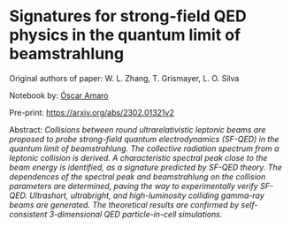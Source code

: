 # Signatures for strong-field QED physics in the quantum limit of beamstrahlung

Original authors of paper: W. L. Zhang, T. Grismayer, L. O. Silva

Notebook by: [Óscar Amaro](https://github.com/OsAmaro)

Pre-print: https://arxiv.org/abs/2302.01321v2

Abstract: _Collisions between round ultrarelativistic leptonic beams are proposed to probe strong-field quantum electrodynamics (SF-QED) in the quantum limit of beamstrahlung. The collective radiation spectrum from a leptonic collision is derived. A characteristic spectral peak close to the beam energy is identified, as a signature predicted by SF-QED theory. The dependences of the spectral peak and beamstrahlung on the collision parameters are determined, paving the way to experimentally verify SF-QED. Ultrashort, ultrabright, and high-luminosity colliding gamma-ray beams are generated. The theoretical results are confirmed by self-consistent 3-dimensional QED particle-in-cell simulations._

